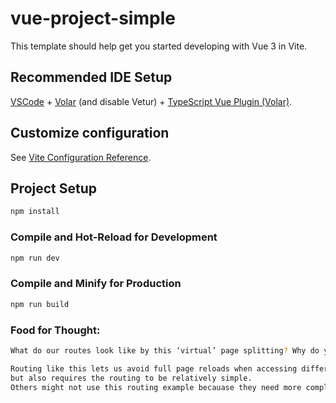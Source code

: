 # vue-project-simple

This template should help get you started developing with Vue 3 in Vite.

## Recommended IDE Setup

[VSCode](https://code.visualstudio.com/) + [Volar](https://marketplace.visualstudio.com/items?itemName=Vue.volar) (and disable Vetur) + [TypeScript Vue Plugin (Volar)](https://marketplace.visualstudio.com/items?itemName=Vue.vscode-typescript-vue-plugin).

## Customize configuration

See [Vite Configuration Reference](https://vitejs.dev/config/).

## Project Setup

```sh
npm install
```

### Compile and Hot-Reload for Development

```sh
npm run dev
```

### Compile and Minify for Production

```sh
npm run build
```

### Food for Thought:

```sh
What do our routes look like by this ‘virtual’ page splitting? Why do you think others might not use this routing strategy?

Routing like this lets us avoid full page reloads when accessing different pages (I think). This allows for a much faster user experience,
but also requires the routing to be relatively simple.
Others might not use this routing example becauase they need more complex routing for something that isn't a single page.
```
